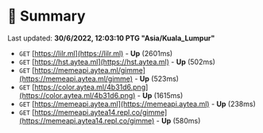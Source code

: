 # 📖 Summary
Last updated: **30/6/2022, 12:03:10 PTG "Asia/Kuala_Lumpur"**

- `GET` [https://lilr.ml](https://lilr.ml) - **Up** (2601ms)
- `GET` [https://hst.aytea.ml](https://hst.aytea.ml) - **Up** (502ms)
- `GET` [https://memeapi.aytea.ml/gimme](https://memeapi.aytea.ml/gimme) - **Up** (523ms)
- `GET` [https://color.aytea.ml/4b31d6.png](https://color.aytea.ml/4b31d6.png) - **Up** (1615ms)
- `GET` [https://memeapi.aytea.ml](https://memeapi.aytea.ml) - **Up** (238ms)
- `GET` [https://memeapi.aytea14.repl.co/gimme](https://memeapi.aytea14.repl.co/gimme) - **Up** (580ms)
